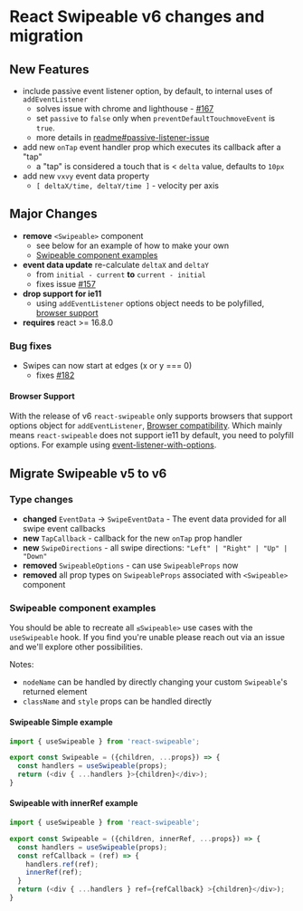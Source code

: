 # React Swipeable v6 changes and migration

## New Features

- include passive event listener option, by default, to internal uses of `addEventListener`
  - solves issue with chrome and lighthouse - [#167](https://github.com/FormidableLabs/react-swipeable/issues/167)
  - set `passive` to `false` only when `preventDefaultTouchmoveEvent` is `true`.
  - more details in [readme#passive-listener-issue](https://github.com/FormidableLabs/react-swipeable#passive-listener-issue)
- add new `onTap` event handler prop which executes its callback after a "tap"
  - a "tap" is considered a touch that is < `delta` value, defaults to `10px`
- add new `vxvy` event data property
  - `[ deltaX/time, deltaY/time ]` - velocity per axis

## Major Changes

- **remove** `<Swipeable>` component
  - see below for an example of how to make your own
  - [Swipeable component examples](https://github.com/FormidableLabs/react-swipeable/blob/main/migration.md#swipeable-component-examples)
- **event data update** re-calculate `deltaX` and `deltaY`
  - from `initial - current` **to** `current - initial`
  - fixes issue [#157](https://github.com/FormidableLabs/react-swipeable/issues/157)
- **drop support for ie11**
  - using `addEventListener` options object needs to be polyfilled, [browser support](https://github.com/FormidableLabs/react-swipeable#browser-support)
- **requires** react >= 16.8.0

### Bug fixes
- Swipes can now start at edges (x or y === 0)
  - fixes [#182](https://github.com/FormidableLabs/react-swipeable/issues/182)

#### Browser Support

With the release of v6 `react-swipeable` only supports browsers that support options object for `addEventListener`, [Browser compatibility](https://developer.mozilla.org/en-US/docs/Web/API/EventTarget/addEventListener#Browser_compatibility). Which mainly means `react-swipeable` does not support ie11 by default, you need to polyfill options. For example using [event-listener-with-options](https://github.com/Macil/event-listener-with-options).

## Migrate Swipeable v5 to v6

### Type changes
- **changed** `EventData` -> `SwipeEventData` - The event data provided for all swipe event callbacks
- **new** `TapCallback` - callback for the new `onTap` prop handler
- **new** `SwipeDirections` - all swipe directions: `"Left" | "Right" | "Up" | "Down"`
- **removed** `SwipeableOptions` - can use `SwipeableProps` now
- **removed** all prop types on `SwipeableProps` associated with `<Swipeable>` component

### Swipeable component examples

You should be able to recreate all `≤Swipeable>` use cases with the `useSwipeable` hook. If you find you're unable please reach out via an issue and we'll explore other possibilities.

Notes:
- `nodeName` can be handled by directly changing your custom `Swipeable`'s returned element
- `className` and `style` props can be handled directly

#### Swipeable Simple example
```js
import { useSwipeable } from 'react-swipeable';

export const Swipeable = ({children, ...props}) => {
  const handlers = useSwipeable(props);
  return (<div { ...handlers }>{children}</div>);
}
```

#### Swipeable with innerRef example
```js
import { useSwipeable } from 'react-swipeable';

export const Swipeable = ({children, innerRef, ...props}) => {
  const handlers = useSwipeable(props);
  const refCallback = (ref) => {
    handlers.ref(ref);
    innerRef(ref);
  }
  return (<div { ...handlers } ref={refCallback} >{children}</div>);
}
```
